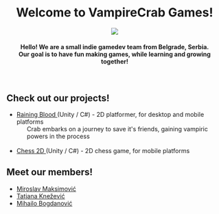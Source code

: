 <div align="center">
    <h1>Welcome to VampireCrab Games!</h1>
    <img src="https://user-images.githubusercontent.com/57428230/227219018-951084b3-8a4b-45ad-8c90-3a8ea5ad95b7.png" />
    <h4> Hello! We are a small indie gamedev team from Belgrade, Serbia. 
    <br> Our goal is to have fun making games, while learning and growing together!</h4>
    <br>
</div>
<div>
    <h2>Check out our projects!</h2>
    <ul>
        <li> <a href="" target="_blank"> Raining Blood </a> (Unity / C#) - 2D platformer, for desktop and mobile platforms
            <ul> Crab embarks on a journey to save it's friends, gaining vampiric powers in the process </ul>
        </li>
        <br>
        <li> <a href="" target="_blank"> Chess 2D </a> (Unity / C#) - 2D chess game, for mobile platforms
            <ul>  </ul>
        </li>
    </ul>
    
</div>
<div align="left">
    <h2>Meet our members!</h2>
    <ul>
        <li><a href="" target="_blank"> Miroslav Maksimović </a></li>
        <li><a href="" target="_blank"> Tatjana Knežević </a></li>
        <li><a href="" target="_blank"> Mihailo Bogdanović </a></li>
    </ul>
    <br>
</div>











<!-- put in list when you finish it
<li> <a href="www.github.com/VampireCrab-Games" target="_blank"> Sudoku Scanner/Solver Library </a> (C++, OpenCV) - Open-Source C++ Library 
            <ul> for scanning and laoding sudoku grid from picture or camera, and solving given sudoku grid. It returns scanned grid values or solved grid values to athe app that makes use of it. </ul>
        </li>
        <br>
        <li> <a href="www.github.com/VampireCrab-Games" target="_blank"> Sudoku Scanner/Solver Game </a> (Unreal Engine 5 / C++) - Unique sudoku game for mobile platforms
            <ul> Mobile game that, appart from basic sudoku game functionalities, has scanning and loading feature of sudoku grid through picture or camera, as well as solving any sudoku grid feature </ul>
        </li>
        <br> 
-->
